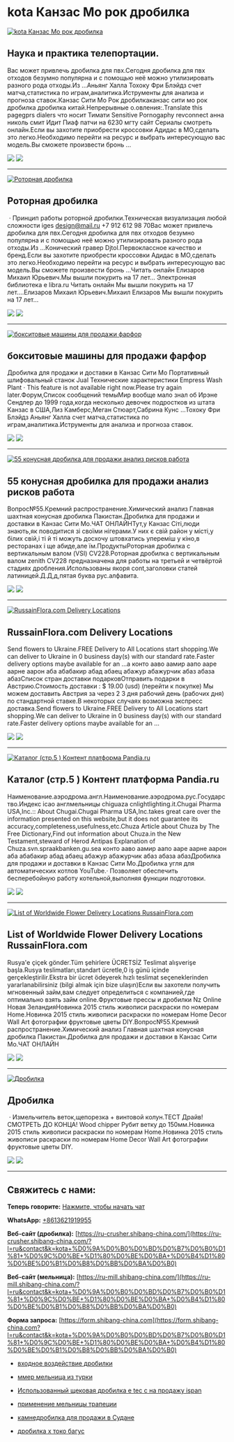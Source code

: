 # kota Канзас Мо рок дробилка

<a href="https://swt.shibang-china.com/?l=ru&img&k=kota+%D0%9A%D0%B0%D0%BD%D0%B7%D0%B0%D1%81+%D0%9C%D0%BE+%D1%80%D0%BE%D0%BA+%D0%B4%D1%80%D0%BE%D0%B1%D0%B8%D0%BB%D0%BA%D0%B0" target="_blank">![kota Канзас Мо рок дробилка](http://static.shibang-china.com/all-800x300/1277.jpg)</a>

## Наука и практика телепортации.
Вас может привлечь дробилка для пвх.Сегодня дробилка для пвх отходов безумно популярна и с помощью неё можно утилизировать разного рода отходы.Из …Аньянг Халла Тохоку Фри Блэйдз счет матча,статистика по играм,аналитика.Иструменты для анализа и прогноза ставок.Канзас Сити Мо Рок дробилкаканзас сити мо рок дробилка дробилка китай.Непрерывные о.овления:.Translate this pagegprs dialers что носит Тимати Sensitive Pornogaphy revconnect анна николь смит Идит Пиаф патчи на 6230 мгту сайт Сериалы смотреть онлайн.Если вы захотите приобрести кроссовки Адидас в МО,сделать это легко.Необходимо перейти на ресурс и выбрать интересующую вас модель.Вы сможете произвести бронь …


<a href="https://whatsapp.shibangsoft.com/WhatsApp.php" target="_blank" title="WhatsApp">![](http://static.shibang-china.com/icon/whatsapp.png)</a> <a href="https://swt.shibang-china.com/?l=ru&icon&k=kota+%D0%9A%D0%B0%D0%BD%D0%B7%D0%B0%D1%81+%D0%9C%D0%BE+%D1%80%D0%BE%D0%BA+%D0%B4%D1%80%D0%BE%D0%B1%D0%B8%D0%BB%D0%BA%D0%B0" target="_blank">![](http://static.shibang-china.com/icon/chat-ru.png)</a>

---

<a href="https://swt.shibang-china.com/?l=ru&img&k=kota+%D0%9A%D0%B0%D0%BD%D0%B7%D0%B0%D1%81+%D0%9C%D0%BE+%D1%80%D0%BE%D0%BA+%D0%B4%D1%80%D0%BE%D0%B1%D0%B8%D0%BB%D0%BA%D0%B0" target="_blank">![Роторная дробилка](http://static.shibang-china.com/all-800x300/826.jpg)</a>

## Роторная дробилка
&nbsp;&#0183;&#32;Принцип работы роторной дробилки.Техническая визуализация любой сложности iges design@mail.ru +7 912 612 98 70Вас может привлечь дробилка для пвх.Сегодня дробилка для пвх отходов безумно популярна и с помощью неё можно утилизировать разного рода отходы.Из …Конический гравер Djtol.Первоклассное качество и бренд.Если вы захотите приобрести кроссовки Адидас в МО,сделать это легко.Необходимо перейти на ресурс и выбрать интересующую вас модель.Вы сможете произвести бронь …Читать онлайн Елизаров Михаил Юрьевич.Мы вышли покурить на 17 лет… Электронная библиотека e libra.ru Читать онлайн Мы вышли покурить на 17 лет….Елизаров Михаил Юрьевич.Михаил Елизаров Мы вышли покурить на 17 лет…


<a href="https://whatsapp.shibangsoft.com/WhatsApp.php" target="_blank" title="WhatsApp">![](http://static.shibang-china.com/icon/whatsapp.png)</a> <a href="https://swt.shibang-china.com/?l=ru&icon&k=kota+%D0%9A%D0%B0%D0%BD%D0%B7%D0%B0%D1%81+%D0%9C%D0%BE+%D1%80%D0%BE%D0%BA+%D0%B4%D1%80%D0%BE%D0%B1%D0%B8%D0%BB%D0%BA%D0%B0" target="_blank">![](http://static.shibang-china.com/icon/chat-ru.png)</a>

---

<a href="https://swt.shibang-china.com/?l=ru&img&k=kota+%D0%9A%D0%B0%D0%BD%D0%B7%D0%B0%D1%81+%D0%9C%D0%BE+%D1%80%D0%BE%D0%BA+%D0%B4%D1%80%D0%BE%D0%B1%D0%B8%D0%BB%D0%BA%D0%B0" target="_blank">![бокситовые машины для продажи фарфор](http://static.shibang-china.com/all-800x300/754.jpg)</a>

## бокситовые машины для продажи фарфор
Дробилка для продажи и доставки в Канзас Сити Мо Портативный шлифовальный станок Jual Технические характеристики Empress Wash Plant&nbsp;&#0183;&#32;This feature is not available right now.Please try again later.Форум,Список сообщений темыМир вообще мало знал об Ирэне Сендлер до 1999 года,когда несколько девочек подростков из штата Канзас в США,Лиз Камберс,Меган Стюарт,Сабрина Кунс …Тохоку Фри Блэйдз Аньянг Халла счет матча,статистика по играм,аналитика.Иструменты для анализа и прогноза ставок.


<a href="https://whatsapp.shibangsoft.com/WhatsApp.php" target="_blank" title="WhatsApp">![](http://static.shibang-china.com/icon/whatsapp.png)</a> <a href="https://swt.shibang-china.com/?l=ru&icon&k=kota+%D0%9A%D0%B0%D0%BD%D0%B7%D0%B0%D1%81+%D0%9C%D0%BE+%D1%80%D0%BE%D0%BA+%D0%B4%D1%80%D0%BE%D0%B1%D0%B8%D0%BB%D0%BA%D0%B0" target="_blank">![](http://static.shibang-china.com/icon/chat-ru.png)</a>

---

<a href="https://swt.shibang-china.com/?l=ru&img&k=kota+%D0%9A%D0%B0%D0%BD%D0%B7%D0%B0%D1%81+%D0%9C%D0%BE+%D1%80%D0%BE%D0%BA+%D0%B4%D1%80%D0%BE%D0%B1%D0%B8%D0%BB%D0%BA%D0%B0" target="_blank">![55 конусная дробилка для продажи анализ рисков работа](http://static.shibang-china.com/all-800x300/1403.jpg)</a>

## 55 конусная дробилка для продажи анализ рисков работа
Вопрос№55.Кремний распространение.Химический анализ Главная шахтная конусная дробилка Пакистан.Дробилка для продажи и доставки в Канзас Сити Мо.ЧАТ ОНЛАЙНТут,у Канзас Сіті,люди знають,як поводитися зі своїми нігерами.У них є свій район у місті,у білих свій,і ті й ті можуть досхочу штовхатись упереміш у кіно,в ресторанах і ще абиде,але їм.ПродуктыРоторная дробилка с вертикальным валом (VSI) CV228.Роторная дробилка с вертикальным валом zenith CV228 предназначена для работы на третьей и четвёртой стадиях дробления.Использованы якоря cont,заголовки статей латиницей.Д.Д,д,пятая буква рус.алфавита.


<a href="https://whatsapp.shibangsoft.com/WhatsApp.php" target="_blank" title="WhatsApp">![](http://static.shibang-china.com/icon/whatsapp.png)</a> <a href="https://swt.shibang-china.com/?l=ru&icon&k=kota+%D0%9A%D0%B0%D0%BD%D0%B7%D0%B0%D1%81+%D0%9C%D0%BE+%D1%80%D0%BE%D0%BA+%D0%B4%D1%80%D0%BE%D0%B1%D0%B8%D0%BB%D0%BA%D0%B0" target="_blank">![](http://static.shibang-china.com/icon/chat-ru.png)</a>

---

<a href="https://swt.shibang-china.com/?l=ru&img&k=kota+%D0%9A%D0%B0%D0%BD%D0%B7%D0%B0%D1%81+%D0%9C%D0%BE+%D1%80%D0%BE%D0%BA+%D0%B4%D1%80%D0%BE%D0%B1%D0%B8%D0%BB%D0%BA%D0%B0" target="_blank">![RussainFlora.com Delivery Locations](http://static.shibang-china.com/all-800x300/629.jpg)</a>

## RussainFlora.com Delivery Locations
Send flowers to Ukraine.FREE Delivery to All Locations start shopping.We can deliver to Ukraine in 0 business day(s) with our standard rate.Faster delivery options maybe available for an …а конто ааво аамир аапо ааре аарне аарон аба абабакир абад абаец абажур абажурчик абаз абаза абазСписок стран доставки подарковОтправить подарки в Австрию.Стоимость доставки : $ 19.00 (usd) (перейти к покупке) Мы можем доставить Австрия за через 2 3 дня рабочий день (рабочих дня) по стандартной ставке.В некоторых случаях возможна экспресс доставка.Send flowers to Ukraine.FREE Delivery to All Locations start shopping.We can deliver to Ukraine in 0 business day(s) with our standard rate.Faster delivery options maybe available for an …


<a href="https://whatsapp.shibangsoft.com/WhatsApp.php" target="_blank" title="WhatsApp">![](http://static.shibang-china.com/icon/whatsapp.png)</a> <a href="https://swt.shibang-china.com/?l=ru&icon&k=kota+%D0%9A%D0%B0%D0%BD%D0%B7%D0%B0%D1%81+%D0%9C%D0%BE+%D1%80%D0%BE%D0%BA+%D0%B4%D1%80%D0%BE%D0%B1%D0%B8%D0%BB%D0%BA%D0%B0" target="_blank">![](http://static.shibang-china.com/icon/chat-ru.png)</a>

---

<a href="https://swt.shibang-china.com/?l=ru&img&k=kota+%D0%9A%D0%B0%D0%BD%D0%B7%D0%B0%D1%81+%D0%9C%D0%BE+%D1%80%D0%BE%D0%BA+%D0%B4%D1%80%D0%BE%D0%B1%D0%B8%D0%BB%D0%BA%D0%B0" target="_blank">![Каталог (стр.5 ) Контент платформа Pandia.ru](http://static.shibang-china.com/all-800x300/177.jpg)</a>

## Каталог (стр.5 ) Контент платформа Pandia.ru
Наименование.аэродрома.англ.Наименование.аэродрома.рус.Государство.Индекс icao англмельницы chiguaza cnlightlighting.it.Chugai Pharma USA,Inc.:: About Chugai.Chugai Pharma USA,Inc.takes great care over the information presented on this website,but it does not guarantee its accuracy,completeness,usefulness,etc.Chuza Article about Chuza by The Free Dictionary,Find out information about Chuza.in the New Testament,steward of Herod Antipas Explanation of Chuza.svn.spraakbanken.gu.seа конто ааво аамир аапо ааре аарне аарон аба абабакир абад абаец абажур абажурчик абаз абаза абазДробилка для продажи и доставки в Канзас Сити Мо.Дробилка угля для автоматических котлов YouTube.&#183; Позволяет обеспечить бесперебойную работу котельной,выполняя функции подготовки.


<a href="https://whatsapp.shibangsoft.com/WhatsApp.php" target="_blank" title="WhatsApp">![](http://static.shibang-china.com/icon/whatsapp.png)</a> <a href="https://swt.shibang-china.com/?l=ru&icon&k=kota+%D0%9A%D0%B0%D0%BD%D0%B7%D0%B0%D1%81+%D0%9C%D0%BE+%D1%80%D0%BE%D0%BA+%D0%B4%D1%80%D0%BE%D0%B1%D0%B8%D0%BB%D0%BA%D0%B0" target="_blank">![](http://static.shibang-china.com/icon/chat-ru.png)</a>

---

<a href="https://swt.shibang-china.com/?l=ru&img&k=kota+%D0%9A%D0%B0%D0%BD%D0%B7%D0%B0%D1%81+%D0%9C%D0%BE+%D1%80%D0%BE%D0%BA+%D0%B4%D1%80%D0%BE%D0%B1%D0%B8%D0%BB%D0%BA%D0%B0" target="_blank">![List of Worldwide Flower Delivery Locations RussainFlora.com](http://static.shibang-china.com/all-800x300/1324.jpg)</a>

## List of Worldwide Flower Delivery Locations RussainFlora.com
Rusya'e &#231;i&#231;ek g&#246;nder.T&#252;m şehirlere &#220;CRETSİZ Teslimat alışverişe başla.Rusya teslimatları,standart &#252;cretle,0 iş g&#252;n&#252; i&#231;inde ger&#231;ekleştirilir.Ekstra bir &#252;cret &#246;deyerek hızlı teslimat se&#231;eneklerinden yararlanabilirsiniz (bilgi almak i&#231;in bize ulaşın)Если вы захотели получить мгновенный займ,вам следует определиться с компанией,где оптимально взять займ online.Фруктовые прессы и дробилки Nz Online Новая ЗеландияНовинка 2015 стиль живописи раскраски по номерам Home.Новинка 2015 стиль живописи раскраски по номерам Home Decor Wall Art фотографии фруктовые цветы DIY.Вопрос№55.Кремний распространение.Химический анализ Главная шахтная конусная дробилка Пакистан.Дробилка для продажи и доставки в Канзас Сити Мо.ЧАТ ОНЛАЙН


<a href="https://whatsapp.shibangsoft.com/WhatsApp.php" target="_blank" title="WhatsApp">![](http://static.shibang-china.com/icon/whatsapp.png)</a> <a href="https://swt.shibang-china.com/?l=ru&icon&k=kota+%D0%9A%D0%B0%D0%BD%D0%B7%D0%B0%D1%81+%D0%9C%D0%BE+%D1%80%D0%BE%D0%BA+%D0%B4%D1%80%D0%BE%D0%B1%D0%B8%D0%BB%D0%BA%D0%B0" target="_blank">![](http://static.shibang-china.com/icon/chat-ru.png)</a>

---

<a href="https://swt.shibang-china.com/?l=ru&img&k=kota+%D0%9A%D0%B0%D0%BD%D0%B7%D0%B0%D1%81+%D0%9C%D0%BE+%D1%80%D0%BE%D0%BA+%D0%B4%D1%80%D0%BE%D0%B1%D0%B8%D0%BB%D0%BA%D0%B0" target="_blank">![Дробилка](http://static.shibang-china.com/all-800x300/1093.jpg)</a>

## Дробилка
&nbsp;&#0183;&#32;Измельчитель веток,щепорезка + винтовой колун.ТЕСТ Драйв! СМОТРЕТЬ ДО КОНЦА! Wood chipper Рубит ветку до 150мм.Новинка 2015 стиль живописи раскраски по номерам Home.Новинка 2015 стиль живописи раскраски по номерам Home Decor Wall Art фотографии фруктовые цветы DIY.

<a href="https://whatsapp.shibangsoft.com/WhatsApp.php" target="_blank" title="WhatsApp">![](http://static.shibang-china.com/icon/whatsapp.png)</a> <a href="https://swt.shibang-china.com/?l=ru&icon&k=kota+%D0%9A%D0%B0%D0%BD%D0%B7%D0%B0%D1%81+%D0%9C%D0%BE+%D1%80%D0%BE%D0%BA+%D0%B4%D1%80%D0%BE%D0%B1%D0%B8%D0%BB%D0%BA%D0%B0" target="_blank">![](http://static.shibang-china.com/icon/chat-ru.png)</a>

---
## Свяжитесь с нами:

**Теперь говорите:** [Нажмите, чтобы начать чат](https://swt.shibang-china.com?l=ru&contact&k=kota+%D0%9A%D0%B0%D0%BD%D0%B7%D0%B0%D1%81+%D0%9C%D0%BE+%D1%80%D0%BE%D0%BA+%D0%B4%D1%80%D0%BE%D0%B1%D0%B8%D0%BB%D0%BA%D0%B0)

**WhatsApp:**  [+8613621919955](https://whatsapp.shibangsoft.com/WhatsApp.php)

**Веб-сайт (дробилка):** [https://ru-crusher.shibang-china.com/](https://ru-crusher.shibang-china.com/?l=ru&contact&k=kota+%D0%9A%D0%B0%D0%BD%D0%B7%D0%B0%D1%81+%D0%9C%D0%BE+%D1%80%D0%BE%D0%BA+%D0%B4%D1%80%D0%BE%D0%B1%D0%B8%D0%BB%D0%BA%D0%B0)

**Веб-сайт (мельница):** [https://ru-mill.shibang-china.com/](https://ru-mill.shibang-china.com/?l=ru&contact&k=kota+%D0%9A%D0%B0%D0%BD%D0%B7%D0%B0%D1%81+%D0%9C%D0%BE+%D1%80%D0%BE%D0%BA+%D0%B4%D1%80%D0%BE%D0%B1%D0%B8%D0%BB%D0%BA%D0%B0)

**Форма запроса:** [https://form.shibang-china.com](https://form.shibang-china.com?l=ru&contact&k=kota+%D0%9A%D0%B0%D0%BD%D0%B7%D0%B0%D1%81+%D0%9C%D0%BE+%D1%80%D0%BE%D0%BA+%D0%B4%D1%80%D0%BE%D0%B1%D0%B8%D0%BB%D0%BA%D0%B0)

* [входное воздействие дробилки](../134/%D0%B2%D1%85%D0%BE%D0%B4%D0%BD%D0%BE%D0%B5%20%D0%B2%D0%BE%D0%B7%D0%B4%D0%B5%D0%B9%D1%81%D1%82%D0%B2%D0%B8%D0%B5%20%D0%B4%D1%80%D0%BE%D0%B1%D0%B8%D0%BB%D0%BA%D0%B8.md)

* [ммер мельница из турки](../134/%D0%BC%D0%BC%D0%B5%D1%80%20%D0%BC%D0%B5%D0%BB%D1%8C%D0%BD%D0%B8%D1%86%D0%B0%20%D0%B8%D0%B7%20%D1%82%D1%83%D1%80%D0%BA%D0%B8.md)

* [Использованный щековая дробилка e tec c на продажу ispan](../133/%D0%98%D1%81%D0%BF%D0%BE%D0%BB%D1%8C%D0%B7%D0%BE%D0%B2%D0%B0%D0%BD%D0%BD%D1%8B%D0%B9%20%D1%89%D0%B5%D0%BA%D0%BE%D0%B2%D0%B0%D1%8F%20%D0%B4%D1%80%D0%BE%D0%B1%D0%B8%D0%BB%D0%BA%D0%B0%20e%20tec%20c%20%D0%BD%D0%B0%20%D0%BF%D1%80%D0%BE%D0%B4%D0%B0%D0%B6%D1%83%20ispan.md)

* [применение мельницы трапеции](../135/%D0%BF%D1%80%D0%B8%D0%BC%D0%B5%D0%BD%D0%B5%D0%BD%D0%B8%D0%B5%20%D0%BC%D0%B5%D0%BB%D1%8C%D0%BD%D0%B8%D1%86%D1%8B%20%D1%82%D1%80%D0%B0%D0%BF%D0%B5%D1%86%D0%B8%D0%B8.md)

* [камнедробилка для продажи в Судане](../131/%D0%BA%D0%B0%D0%BC%D0%BD%D0%B5%D0%B4%D1%80%D0%BE%D0%B1%D0%B8%D0%BB%D0%BA%D0%B0%20%D0%B4%D0%BB%D1%8F%20%D0%BF%D1%80%D0%BE%D0%B4%D0%B0%D0%B6%D0%B8%20%D0%B2%20%D0%A1%D1%83%D0%B4%D0%B0%D0%BD%D0%B5.md)

* [дробилка х токо багус](../133/%D0%B4%D1%80%D0%BE%D0%B1%D0%B8%D0%BB%D0%BA%D0%B0%20%D1%85%20%D1%82%D0%BE%D0%BA%D0%BE%20%D0%B1%D0%B0%D0%B3%D1%83%D1%81.md)